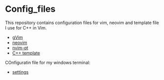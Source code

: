 # Config_files
This repository contains configuration files for vim, neovim and template file I use for C++ in Vim.
* [gVim](https://github.com/Saurabh919yadav/Config_files/blob/master/_vimrc)
* [neovim](https://github.com/Saurabh919yadav/Config_files/blob/master/init.vim)
* [nvim-qt](https://github.com/Saurabh919yadav/Config_files/blob/master/ginit.vim)
* [C++ template](https://github.com/Saurabh919yadav/Config_files/blob/master/skeleton.cpp)

COnfiguratin file for my windows terminal:
* [settings](https://github.com/Saurabh919yadav/Config_files/blob/master/settings.json) 
